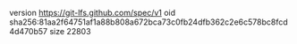 version https://git-lfs.github.com/spec/v1
oid sha256:81aa2f64751af1a88b808a672bca73c0fb24dfb362c2e6c578bc8fcd4d470b57
size 22803
